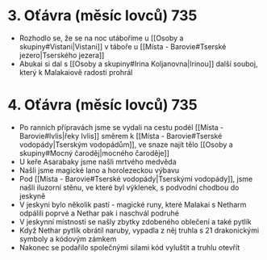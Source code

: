 # 3. Oťávra (měsíc lovců) 735
- Rozhodlo se, že se na noc utáboříme u [[Osoby a skupiny#Vistani|Vistani]] v táboře u [[Místa - Barovie#Tserské jezero|Tserského jezera]] 
- Abukai si dal s [[Osoby a skupiny#Irina Koljanovna|Irinou]] další souboj, který k Malakaiově radosti prohrál
# 4. Oťávra (měsíc lovců) 735
- Po ranních přípravách jsme se vydali na cestu podél [[Místa - Barovie#Ivlis|řeky Ivlis]] směrem k [[Místa - Barovie#Tserské vodopády|Tserským vodopádům]], ve snaze najít tělo [[Osoby a skupiny#Mocný čaroděj|mocného čaroděje]]
- U keře Asarabaky jsme našli mrtvého medvěda
- Našli jsme magické lano a horolezeckou výbavu
- Pod [[Místa - Barovie#Tserské vodopády|Tserskými vodopády]], jsme našli iluzorní stěnu, ve které byl výklenek, s podvodní chodbou do jeskyně
- V jeskyni bylo několik pastí - magické runy, které Malakai s Netharm odpálili poprvé a Nethar pak i naschvál podruhé
- V jeskynní místnosti se našly zbytky zdobeného oblečení a také pytlík
- Když Nethar pytlík obrátil naruby, vypadla z něj truhla s 21 drakonickými symboly a kódovým zámkem
- Nakonec se podařilo společnými silami kód vyluštit a truhlu otevřít